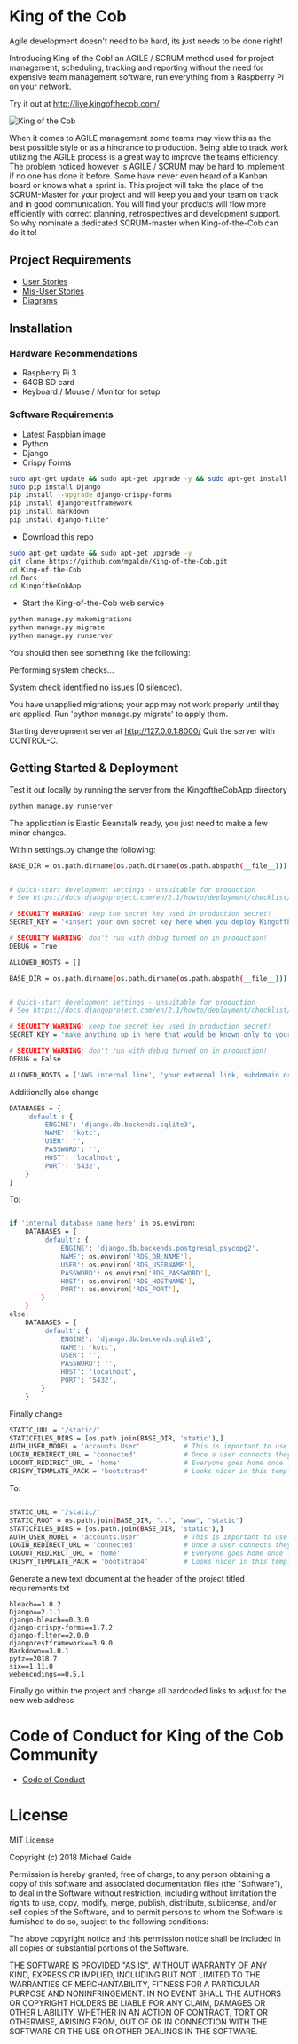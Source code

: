 # King of the Cob
Agile development doesn't need to be hard, its just needs to be done right!

Introducing King of the Cob! an AGILE / SCRUM method used for project management, scheduling, tracking and reporting without the need for expensive team management software, run everything from a Raspberry Pi on your network.

Try it out at http://live.kingofthecob.com/

![King of the Cob](/docs/images/KotC.png "King of the Cob")


When it comes to AGILE management some teams may view this as the best possible style or as a hindrance to production. Being able to track work utilizing the AGILE process is a great way to improve the teams efficiency. The problem noticed however is AGILE / SCRUM may be hard to implement if no one has done it before. Some have never even heard of a Kanban board or knows what a sprint is. This project will take the place of the SCRUM-Master for your project and will keep you and your team on track and in good communication. You will find your products will flow more efficiently with correct planning, retrospectives and development support. So why nominate a dedicated SCRUM-master when King-of-the-Cob can do it to!

## Project Requirements
* [User Stories](/docs/User_Stories.md)
* [Mis-User Stories](/docs/Mis_User_Stories.md)
* [Diagrams](/docs/diagrams.md)

## Installation
### Hardware Recommendations
* Raspberry Pi 3
* 64GB SD card
* Keyboard / Mouse / Monitor for setup

### Software Requirements
* Latest Raspbian image
* Python
* Django
* Crispy Forms
```bash
sudo apt-get update && sudo apt-get upgrade -y && sudo apt-get install python -y
sudo pip install Django
pip install --upgrade django-crispy-forms
pip install djangorestframework
pip install markdown
pip install django-filter
```
* Download this repo
```bash
sudo apt-get update && sudo apt-get upgrade -y
git clone https://github.com/mgalde/King-of-the-Cob.git
cd King-of-the-Cob
cd Docs
cd KingoftheCobApp
```
* Start the King-of-the-Cob web service
```bash
python manage.py makemigrations
python manage.py migrate
python manage.py runserver
```
You should then see something like the following:

Performing system checks...

System check identified no issues (0 silenced).

You have unapplied migrations; your app may not work properly until they are applied.
Run 'python manage.py migrate' to apply them.

Starting development server at http://127.0.0.1:8000/
Quit the server with CONTROL-C.



## Getting Started & Deployment
Test it out locally by running the server from the KingoftheCobApp directory
```bash
python manage.py runserver
```

The application is Elastic Beanstalk ready, you just need to make a few minor changes.

Within settings.py change the following:
```bash
BASE_DIR = os.path.dirname(os.path.dirname(os.path.abspath(__file__)))


# Quick-start development settings - unsuitable for production
# See https://docs.djangoproject.com/en/2.1/howto/deployment/checklist/

# SECURITY WARNING: keep the secret key used in production secret!
SECRET_KEY = '<insert your own secret key here when you deploy KingoftheCob>'

# SECURITY WARNING: don't run with debug turned on in production!
DEBUG = True

ALLOWED_HOSTS = []
```

```bash
BASE_DIR = os.path.dirname(os.path.dirname(os.path.abspath(__file__)))


# Quick-start development settings - unsuitable for production
# See https://docs.djangoproject.com/en/2.1/howto/deployment/checklist/

# SECURITY WARNING: keep the secret key used in production secret!
SECRET_KEY = 'make anything up in here that would be known only to your orginization'

# SECURITY WARNING: don't run with debug turned on in production!
DEBUG = False

ALLOWED_HOSTS = ['AWS internal link', 'your external link, subdomain or what have you']
```

Additionally also change
```bash
DATABASES = {
    'default': {
        'ENGINE': 'django.db.backends.sqlite3',
        'NAME': 'kotc',
        'USER': '',
        'PASSWORD': '',
        'HOST': 'localhost',
        'PORT': '5432',
    }
}
```

To:
```bash

if 'internal database name here' in os.environ:
    DATABASES = {
        'default': {
            'ENGINE': 'django.db.backends.postgresql_psycopg2',
            'NAME': os.environ['RDS_DB_NAME'],
            'USER': os.environ['RDS_USERNAME'],
            'PASSWORD': os.environ['RDS_PASSWORD'],
            'HOST': os.environ['RDS_HOSTNAME'],
            'PORT': os.environ['RDS_PORT'],
        }
    }
else:
    DATABASES = {
        'default': {
            'ENGINE': 'django.db.backends.sqlite3',
            'NAME': 'kotc',
            'USER': '',
            'PASSWORD': '',
            'HOST': 'localhost',
            'PORT': '5432',
        }
    }

```

Finally change
```bash
STATIC_URL = '/static/'
STATICFILES_DIRS = [os.path.join(BASE_DIR, 'static'),]
AUTH_USER_MODEL = 'accounts.User'           # This is important to use my own user permission models
LOGIN_REDIRECT_URL = 'connected'            # Once a user connects they go to the connected URL
LOGOUT_REDIRECT_URL = 'home'                # Everyone goes home once loged out
CRISPY_TEMPLATE_PACK = 'bootstrap4'         # Looks nicer in this template, can be changed if you wish

```

To:
```bash

STATIC_URL = '/static/'
STATIC_ROOT = os.path.join(BASE_DIR, "..", "www", "static")
STATICFILES_DIRS = [os.path.join(BASE_DIR, 'static'),]
AUTH_USER_MODEL = 'accounts.User'           # This is important to use my own user permission models
LOGIN_REDIRECT_URL = 'connected'            # Once a user connects they go to the connected URL
LOGOUT_REDIRECT_URL = 'home'                # Everyone goes home once loged out
CRISPY_TEMPLATE_PACK = 'bootstrap4'         # Looks nicer in this template, can be changed if you wish

```

Generate a new text document at the header of the project titled requirements.txt

```text
bleach==3.0.2
Django==2.1.1
django-bleach==0.3.0
django-crispy-forms==1.7.2
django-filter==2.0.0
djangorestframework==3.9.0
Markdown==3.0.1
pytz==2018.7
six==1.11.0
webencodings==0.5.1
```

Finally go within the project and change all hardcoded links to adjust for the new web address


# Code of Conduct for King of the Cob Community
* [Code of Conduct](/docs/CODE_OF_CONDUCT.md)

# License
MIT License

Copyright (c) 2018 Michael Galde

Permission is hereby granted, free of charge, to any person obtaining a copy
of this software and associated documentation files (the "Software"), to deal
in the Software without restriction, including without limitation the rights
to use, copy, modify, merge, publish, distribute, sublicense, and/or sell
copies of the Software, and to permit persons to whom the Software is
furnished to do so, subject to the following conditions:

The above copyright notice and this permission notice shall be included in all
copies or substantial portions of the Software.

THE SOFTWARE IS PROVIDED "AS IS", WITHOUT WARRANTY OF ANY KIND, EXPRESS OR
IMPLIED, INCLUDING BUT NOT LIMITED TO THE WARRANTIES OF MERCHANTABILITY,
FITNESS FOR A PARTICULAR PURPOSE AND NONINFRINGEMENT. IN NO EVENT SHALL THE
AUTHORS OR COPYRIGHT HOLDERS BE LIABLE FOR ANY CLAIM, DAMAGES OR OTHER
LIABILITY, WHETHER IN AN ACTION OF CONTRACT, TORT OR OTHERWISE, ARISING FROM,
OUT OF OR IN CONNECTION WITH THE SOFTWARE OR THE USE OR OTHER DEALINGS IN THE
SOFTWARE.
